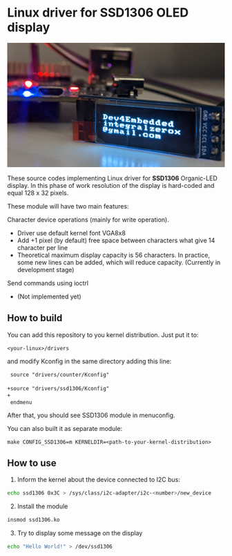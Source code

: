 # Linux driver for SSD1306 OLED display

![SSD1306 connected to stm32mp1-dk2 board](https://raw.githubusercontent.com/Dev4Embedded/ssd1306/master/img/ssd1306.png)

These source codes implementing Linux driver for **SSD1306** Organic-LED display.
In this phase of work resolution of the display is hard-coded and equal
128 x 32 pixels.

These module will have two main features:

Character device operations (mainly for write operation).

- Driver use default kernel font VGA8x8
- Add +1 pixel (by default) free space between characters what give 14
  character per line
- Theoretical maximum display capacity is 56 characters. In practice, 
  some new lines can be added, which will reduce capacity. 
  (Currently in development stage)

Send commands using ioctrl

- (Not implemented yet)

## How to build

You can add this repository to you kernel distribution. Just put it to:

```
<your-linux>/drivers
```

and modify Kconfig in the same directory adding this line:

```git
 source "drivers/counter/Kconfig"
 
+source "drivers/ssd1306/Kconfig"
+
 endmenu
```

After that, you should see SSD1306 module in menuconfig.

You can also built it as separate module:

```
make CONFIG_SSD1306=m KERNELDIR=<path-to-your-kernel-distribution>
```

## How to use

1. Inform the kernel about the device connected to I2C bus:

```sh
echo ssd1306 0x3C > /sys/class/i2c-adapter/i2c-<number>/new_device
```
2. Install the module 

```sh
insmod ssd1306.ko
```

3. Try to display some message on the display

```sh
echo "Hello World!" > /dev/ssd1306
```
